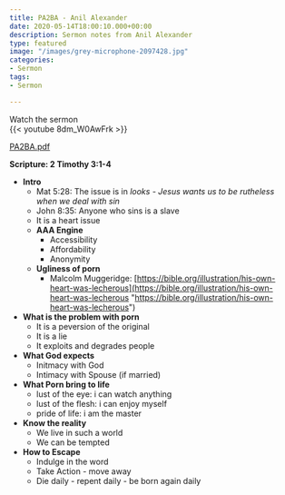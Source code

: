 ```yaml
---
title: PA2BA - Anil Alexander
date: 2020-05-14T18:00:10.000+00:00
description: Sermon notes from Anil Alexander
type: featured
image: "/images/grey-microphone-2097428.jpg"
categories:
- Sermon
tags:
- Sermon

---
```

Watch the sermon  
{{< youtube 8dm_W0AwFrk >}}

[PA2BA.pdf](images/PA2BA.pdf "PA2BA.pdf")

**Scripture: 2 Timothy 3:1-4**

* **Intro**
  * Mat 5:28: The issue is in _looks - Jesus wants us to be rutheless when we deal with sin_
  * John 8:35: Anyone who sins is a slave
  * It is a heart issue
  * **AAA Engine**
    * Accessibility
    * Affordability
    * Anonymity
  * **Ugliness of porn**
    * Malcolm Muggeridge: [https://bible.org/illustration/his-own-heart-was-lecherous](https://bible.org/illustration/his-own-heart-was-lecherous "https://bible.org/illustration/his-own-heart-was-lecherous")
* **What is the problem with porn**
  * It is a peversion of the original
  * It is a lie
  * It exploits and degrades people
* **What God expects**
  * Initmacy with God
  * Intimacy with Spouse (if married)
* **What Porn bring to life**
  * lust of the eye: i can watch anything
  * lust of the flesh: i can enjoy myself
  * pride of life: i am the master
* **Know the reality**
  * We live in such a world
  * We can be tempted
* **How to Escape**
  * Indulge in the word
  * Take Action - move away
  * Die daily - repent daily - be born again daily